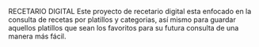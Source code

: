 RECETARIO DIGITAL
Este proyecto de recetario digital esta enfocado en la consulta de recetas por platillos y categorias, así mismo para guardar aquellos platillos que sean los favoritos para su futura consulta de una manera más fácil. 
